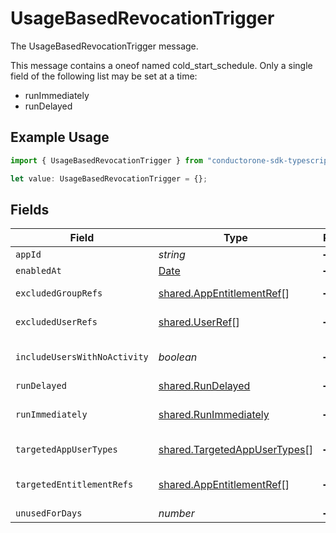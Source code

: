 # UsageBasedRevocationTrigger

The UsageBasedRevocationTrigger message.

This message contains a oneof named cold_start_schedule. Only a single field of the following list may be set at a time:
  - runImmediately
  - runDelayed


## Example Usage

```typescript
import { UsageBasedRevocationTrigger } from "conductorone-sdk-typescript/sdk/models/shared";

let value: UsageBasedRevocationTrigger = {};
```

## Fields

| Field                                                                                         | Type                                                                                          | Required                                                                                      | Description                                                                                   |
| --------------------------------------------------------------------------------------------- | --------------------------------------------------------------------------------------------- | --------------------------------------------------------------------------------------------- | --------------------------------------------------------------------------------------------- |
| `appId`                                                                                       | *string*                                                                                      | :heavy_minus_sign:                                                                            | The appId field.                                                                              |
| `enabledAt`                                                                                   | [Date](https://developer.mozilla.org/en-US/docs/Web/JavaScript/Reference/Global_Objects/Date) | :heavy_minus_sign:                                                                            | N/A                                                                                           |
| `excludedGroupRefs`                                                                           | [shared.AppEntitlementRef](../../../sdk/models/shared/appentitlementref.md)[]                 | :heavy_minus_sign:                                                                            | The excludedGroupRefs field.                                                                  |
| `excludedUserRefs`                                                                            | [shared.UserRef](../../../sdk/models/shared/userref.md)[]                                     | :heavy_minus_sign:                                                                            | The excludedUserRefs field.                                                                   |
| `includeUsersWithNoActivity`                                                                  | *boolean*                                                                                     | :heavy_minus_sign:                                                                            | The includeUsersWithNoActivity field.                                                         |
| `runDelayed`                                                                                  | [shared.RunDelayed](../../../sdk/models/shared/rundelayed.md)                                 | :heavy_minus_sign:                                                                            | The RunDelayed message.                                                                       |
| `runImmediately`                                                                              | [shared.RunImmediately](../../../sdk/models/shared/runimmediately.md)                         | :heavy_minus_sign:                                                                            | No fields needed; this just indicates the trigger should run immediately                      |
| `targetedAppUserTypes`                                                                        | [shared.TargetedAppUserTypes](../../../sdk/models/shared/targetedappusertypes.md)[]           | :heavy_minus_sign:                                                                            | The targetedAppUserTypes field.                                                               |
| `targetedEntitlementRefs`                                                                     | [shared.AppEntitlementRef](../../../sdk/models/shared/appentitlementref.md)[]                 | :heavy_minus_sign:                                                                            | The targetedEntitlementRefs field.                                                            |
| `unusedForDays`                                                                               | *number*                                                                                      | :heavy_minus_sign:                                                                            | The unusedForDays field.                                                                      |